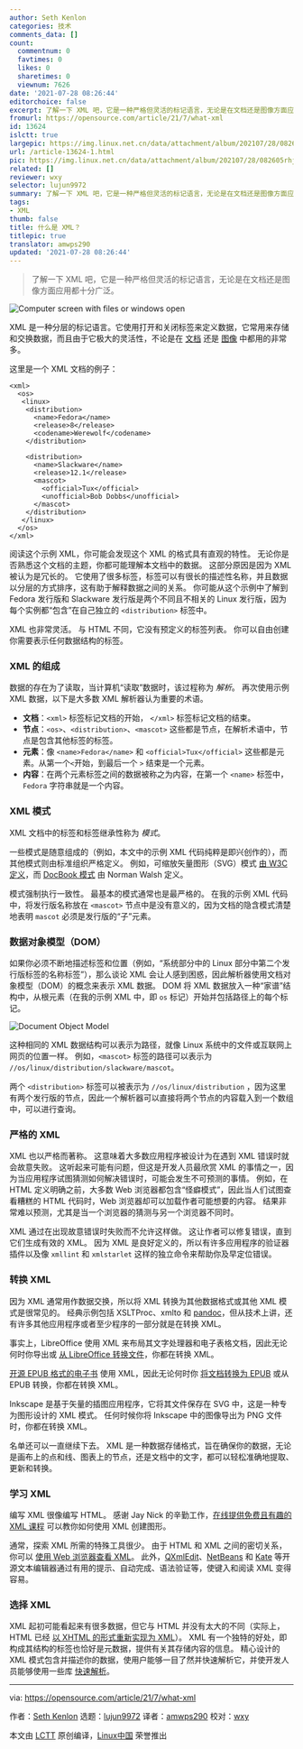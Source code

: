 ```yaml
---
author: Seth Kenlon
categories: 技术
comments_data: []
count:
  commentnum: 0
  favtimes: 0
  likes: 0
  sharetimes: 0
  viewnum: 7626
date: '2021-07-28 08:26:44'
editorchoice: false
excerpt: 了解一下 XML 吧，它是一种严格但灵活的标记语言，无论是在文档还是图像方面应用都十分广泛。
fromurl: https://opensource.com/article/21/7/what-xml
id: 13624
islctt: true
largepic: https://img.linux.net.cn/data/attachment/album/202107/28/082605rhju4ckqez0zvcwc.jpg
url: /article-13624-1.html
pic: https://img.linux.net.cn/data/attachment/album/202107/28/082605rhju4ckqez0zvcwc.jpg.thumb.jpg
related: []
reviewer: wxy
selector: lujun9972
summary: 了解一下 XML 吧，它是一种严格但灵活的标记语言，无论是在文档还是图像方面应用都十分广泛。
tags:
- XML
thumb: false
title: 什么是 XML？
titlepic: true
translator: amwps290
updated: '2021-07-28 08:26:44'
---
```



> 
> 了解一下 XML 吧，它是一种严格但灵活的标记语言，无论是在文档还是图像方面应用都十分广泛。
> 
> 
> 


![](https://img.linux.net.cn/data/attachment/album/202107/28/082605rhju4ckqez0zvcwc.jpg "Computer screen with files or windows open")


XML 是一种分层的标记语言。它使用打开和关闭标签来定义数据，它常用来存储和交换数据，而且由于它极大的灵活性，不论是在 [文档](https://opensource.com/article/17/9/docbook) 还是 [图像](https://opensource.com/article/17/5/coding-scalable-vector-graphics-make-steam) 中都用的非常多。


这里是一个 XML 文档的例子：



```
<xml>
  <os>
   <linux>
    <distribution>
      <name>Fedora</name>
      <release>8</release>
      <codename>Werewolf</codename>
    </distribution>

    <distribution>
      <name>Slackware</name>
      <release>12.1</release>
      <mascot>
        <official>Tux</official>
        <unofficial>Bob Dobbs</unofficial>
      </mascot>
    </distribution>
   </linux>
  </os>    
</xml>

```

阅读这个示例 XML，你可能会发现这个 XML 的格式具有直观的特性。 无论你是否熟悉这个文档的主题，你都可能理解本文档中的数据。 这部分原因是因为 XML 被认为是冗长的。 它使用了很多标签，标签可以有很长的描述性名称，并且数据以分层的方式排序，这有助于解释数据之间的关系。 你可能从这个示例中了解到 Fedora 发行版和 Slackware 发行版是两个不同且不相关的 Linux 发行版，因为每个实例都“包含”在自己独立的 `<distribution>` 标签中。


XML 也非常灵活。 与 HTML 不同，它没有预定义的标签列表。 你可以自由创建你需要表示任何数据结构的标签。


### XML 的组成


数据的存在为了读取，当计算机“读取”数据时，该过程称为 *解析*。 再次使用示例 XML 数据，以下是大多数 XML 解析器认为重要的术语。


* **文档**：`<xml>` 标签标记文档的开始， `</xml>` 标签标记文档的结束。
* **节点**：`<os>`、`<distribution>`、`<mascot>` 这些都是节点，在解析术语中，节点是包含其他标签的标签。
* **元素**：像 `<name>Fedora</name>` 和 `<official>Tux</official>` 这些都是元素。从第一个`<`开始，到最后一个 `>` 结束是一个元素。
* **内容**：在两个元素标签之间的数据被称之为内容，在第一个 `<name>` 标签中，`Fedora` 字符串就是一个内容。


### XML 模式


XML 文档中的标签和标签继承性称为 *模式*。


一些模式是随意组成的（例如，本文中的示例 XML 代码纯粹是即兴创作的），而其他模式则由标准组织严格定义。 例如，可缩放矢量图形（SVG）模式 [由 W3C 定义](https://www.w3.org/TR/SVG11/)，而 [DocBook 模式](http://docbook.org) 由 Norman Walsh 定义。


模式强制执行一致性。 最基本的模式通常也是最严格的。 在我的示例 XML 代码中，将发行版名称放在 `<mascot>` 节点中是没有意义的，因为文档的隐含模式清楚地表明 `mascot` 必须是发行版的“子”元素。


### 数据对象模型（DOM）


如果你必须不断地描述标签和位置（例如，“系统部分中的 Linux 部分中第二个发行版标签的名称标签”），那么谈论 XML 会让人感到困惑，因此解析器使用文档对象模型（DOM）的概念来表示 XML 数据。 DOM 将 XML 数据放入一种“家谱”结构中，从根元素（在我的示例 XML 中，即 `os` 标记）开始并包括路径上的每个标记。


![Document Object Model](https://img.linux.net.cn/data/attachment/album/202107/28/082645tt4bnluz7t77b8p7.jpg "Document Object Model")


这种相同的 XML 数据结构可以表示为路径，就像 Linux 系统中的文件或互联网上网页的位置一样。 例如，`<mascot>` 标签的路径可以表示为 `//os/linux/distribution/slackware/mascot`。


两个 `<distribution>` 标签可以被表示为 `//os/linux/distribution` ，因为这里有两个发行版的节点，因此一个解析器可以直接将两个节点的内容载入到一个数组中，可以进行查询。


### 严格的 XML


XML 也以严格而著称。 这意味着大多数应用程序被设计为在遇到 XML 错误时就会故意失败。 这听起来可能有问题，但这是开发人员最欣赏 XML 的事情之一，因为当应用程序试图猜测如何解决错误时，可能会发生不可预测的事情。 例如，在 HTML 定义明确之前，大多数 Web 浏览器都包含“怪癖模式”，因此当人们试图查看糟糕的 HTML 代码时，Web 浏览器却可以加载作者可能想要的内容。 结果非常难以预测，尤其是当一个浏览器的猜测与另一个浏览器不同时。


XML 通过在出现故意错误时失败而不允许这样做。 这让作者可以修复错误，直到它们生成有效的 XML。 因为 XML 是良好定义的，所以有许多应用程序的验证器插件以及像 `xmllint` 和 `xmlstarlet` 这样的独立命令来帮助你及早定位错误。


### 转换 XML


因为 XML 通常用作数据交换，所以将 XML 转换为其他数据格式或其他 XML 模式是很常见的。 经典示例包括 XSLTProc、xmlto 和 [pandoc](https://opensource.com/article/20/5/pandoc-cheat-sheet)，但从技术上讲，还有许多其他应用程序或者至少程序的一部分就是在转换 XML。


事实上，LibreOffice 使用 XML 来布局其文字处理器和电子表格文档，因此无论何时你导出或 [从 LibreOffice 转换文件](https://opensource.com/article/21/3/libreoffice-command-line)，你都在转换 XML。


[开源 EPUB 格式的电子书](https://opensource.com/education/15/11/ebook-open-formats) 使用 XML，因此无论何时你 [将文档转换为 EPUB](https://opensource.com/life/13/8/how-create-ebook-open-source-way) 或从 EPUB 转换，你都在转换 XML。


Inkscape 是基于矢量的插图应用程序，它将其文件保存在 SVG 中，这是一种专为图形设计的 XML 模式。 任何时候你将 Inkscape 中的图像导出为 PNG 文件时，你都在转换 XML。


名单还可以一直继续下去。 XML 是一种数据存储格式，旨在确保你的数据，无论是画布上的点和线、图表上的节点，还是文档中的文字，都可以轻松准确地提取、更新和转换。


### 学习 XML


编写 XML 很像编写 HTML。 感谢 Jay Nick 的辛勤工作，[在线提供免费且有趣的 XML 课程](https://opensource.com/article/17/5/coding-scalable-vector-graphics-make-steam) 可以教你如何使用 XML 创建图形。


通常，探索 XML 所需的特殊工具很少。 由于 HTML 和 XML 之间的密切关系，你可以 [使用 Web 浏览器查看 XML](https://opensource.com/article/18/12/xml-browser)。 此外，[QXmlEdit](https://opensource.com/article/17/7/7-ways-handle-xml-qxmledit)、[NetBeans](https://opensource.com/article/20/12/netbeans) 和 [Kate](https://opensource.com/article/20/12/kate-text-editor) 等开源文本编辑器通过有用的提示、自动完成、语法验证等，使键入和阅读 XML 变得容易。


### 选择 XML


XML 起初可能看起来有很多数据，但它与 HTML 并没有太大的不同（实际上，HTML 已经 [以 XHTML 的形式重新实现为 XML](https://www.w3.org/TR/xhtml1/)）。 XML 有一个独特的好处，即构成其结构的标签也恰好是元数据，提供有关其存储内容的信息。 精心设计的 XML 模式包含并描述你的数据，使用户能够一目了然并快速解析它，并使开发人员能够使用一些库 [快速解析](https://opensource.com/article/21/6/parsing-config-files-java)。




---


via: <https://opensource.com/article/21/7/what-xml>


作者：[Seth Kenlon](https://opensource.com/users/seth) 选题：[lujun9972](https://github.com/lujun9972) 译者：[amwps290](https://github.com/amwps290) 校对：[wxy](https://github.com/wxy)


本文由 [LCTT](https://github.com/LCTT/TranslateProject) 原创编译，[Linux中国](https://linux.cn/) 荣誉推出